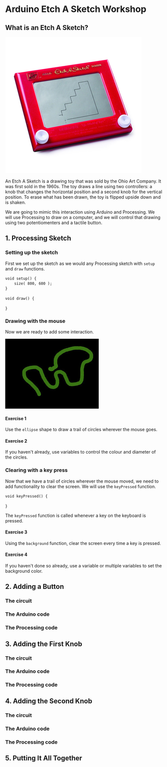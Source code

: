 Arduino Etch A Sketch Workshop
======================

## What is an Etch A Sketch?
![Etch A Sketch Photo](./etch-a-sketch.jpg)

An Etch A Sketch is a drawing toy that was sold by the Ohio Art Company. It was first sold in the 1960s.  The toy draws a line using two controllers: a knob that changes the horizontal position and a second knob for the vertical position.  To erase what has been drawn, the toy is flipped upside down and is shaken.

We are going to mimic this interaction using Arduino and Processing.  We will use Processing to draw on a computer, and we will control that drawing using two potentiomenters and a tactile button.


## 1. Processing Sketch

### Setting up the sketch
First we set up the sketch as we would any Processing sketch with `setup` and `draw` functions.

	void setup() {
		size( 800, 600 );
	}
	
	void draw() {
	
	}

### Drawing with the mouse
Now we are ready to add some interaction.

![Screenshot of Processing sketch](./screenshot.jpg)

#### Exercise 1
Use the `ellipse` shape to draw a trail of circles wherever the mouse goes.

#### Exercise 2
If you haven't already, use variables to control the colour and diameter of the circles.

### Clearing with a key press
Now that we have a trail of circles wherever the mouse moved, we need to add functionality to clear the screen.  We will use the `keyPressed` function.

	void keyPressed() {
	
	}

The `keyPressed` function is called whenever a key on the keyboard is pressed.

#### Exercise 3
Using the `background` function, clear the screen every time a key is pressed.

#### Exercise 4
If you haven't done so already, use a variable or multiple variables to set the background color.

## 2. Adding a Button
### The circuit
### The Arduino code
### The Processing code


## 3. Adding the First Knob
### The circuit
### The Arduino code
### The Processing code


## 4. Adding the Second Knob
### The circuit
### The Arduino code
### The Processing code


## 5. Putting It All Together

